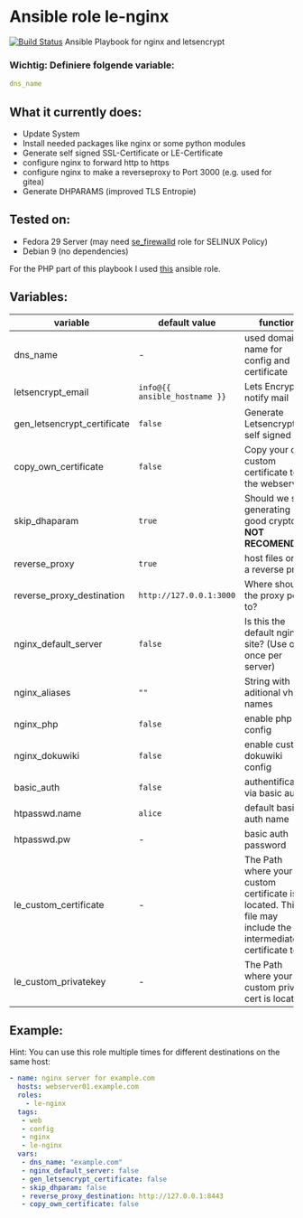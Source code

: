  Ansible role le-nginx
==========================
[![Build Status](https://travis-ci.org/DO1JLR/role_le-nginx.svg?branch=master)](https://travis-ci.org/DO1JLR/role_le-nginx)
Ansible Playbook for nginx and letsencrypt


### Wichtig: Definiere folgende variable:

```yaml
dns_name
```

 What it currently does:
------------------------

+ Update System
+ Install needed packages like nginx or some python modules 
+ Generate self signed SSL-Certificate or LE-Certificate
+ configure nginx to forward http to https
+ configure nginx to make a reverseproxy to Port 3000 (e.g. used for gitea)
+ Generate DHPARAMS (improved TLS Entropie) 

 Tested on:
-----------
 + Fedora 29 Server (may need [se_firewalld](https://github.com/DO1JLR/role_se_firewalld) role for SELINUX Policy)
 + Debian 9 (no dependencies)

For the PHP part of this playbook I used [this](https://github.com/DO1JLR/role_se_php) ansible role.

 Variables:
------------
| variable          | default value | function |
| --------          | ------------- | -------- |
| dns_name          | -  | used domain name for config and certificate |
| letsencrypt_email | ``info@{{ ansible_hostname }}`` | Lets Encrypt notify mail |
| gen_letsencrypt_certificate | ``false`` | Generate Letsencrypt or self signed cert |
| copy_own_certificate        | ``false`` | Copy your own custom certificate to the webserver |
| skip_dhaparam     | ``true`` | Should we skip generating good crypto? **NOT RECOMENDED** |
| reverse_proxy     | ``true`` | host files or be a reverse proxy |
| reverse_proxy_destination | ``http://127.0.0.1:3000`` | Where should the proxy point to? |
| nginx_default_server | ``false`` | Is this the default nginx site? (Use only once per server) |
| nginx_aliases     | ``""`` | String with aditional vhost names |
| nginx_php         | ``false`` | enable php config |
| nginx_dokuwiki    | ``false`` | enable custom dokuwiki config |
| basic_auth        | ``false`` | authentification via basic auth? |
| htpasswd.name     | ``alice`` | default basic auth name |
| htpasswd.pw       | - | basic auth password |
| le_custom_certificate | - | The Path where your custom certificate is located. This file may include the intermediate certificate too! |
| le_custom_privatekey  | - | The Path where your custom private cert is  located |

 Example:
----------
Hint: You can use this role multiple times for different destinations on the same host:

```yaml
- name: nginx server for example.com
  hosts: webserver01.example.com
  roles:
    - le-nginx
  tags:
   - web
   - config
   - nginx
   - le-nginx
  vars:
   - dns_name: "example.com"
   - nginx_default_server: false
   - gen_letsencrypt_certificate: false
   - skip_dhparam: false
   - reverse_proxy_destination: http://127.0.0.1:8443
   - copy_own_certificate: false
```


